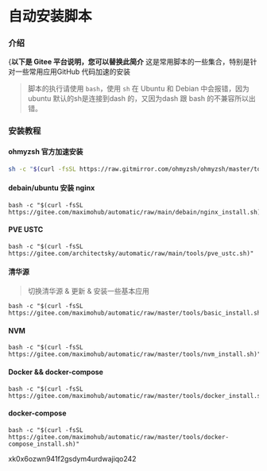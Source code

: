 # 自动安装脚本

### 介绍
{**以下是 Gitee 平台说明，您可以替换此简介**
这是常用脚本的一些集合，特别是针对一些常用应用GitHub 代码加速的安装

> 脚本的执行请使用 `bash`，使用 `sh` 在 Ubuntu 和 Debian 中会报错，因为ubuntu 默认的sh是连接到dash 的，又因为dash 跟 bash 的不兼容所以出错。

### 安装教程


#### ohmyzsh 官方加速安装

```bash
sh -c "$(curl -fsSL https://raw.gitmirror.com/ohmyzsh/ohmyzsh/master/tools/install.sh | sed 's#-ohmyzsh/ohmyzsh#-mirrors/ohmyzsh#; s#github.com/\$#gitee.com/\$#')"
```

#### debain/ubuntu 安装 nginx

```shell
bash -c "$(curl -fsSL https://gitee.com/maximohub/automatic/raw/main/debain/nginx_install.sh)"
```

#### PVE USTC

```shell
bash -c "$(curl -fsSL https://gitee.com/architectsky/automatic/raw/main/tools/pve_ustc.sh)"
```

#### 清华源

> 切换清华源 & 更新 & 安装一些基本应用
```shell
bash -c "$(curl -fsSL https://gitee.com/maximohub/automatic/raw/master/tools/basic_install.sh)"
```

#### NVM

```shell
bash -c "$(curl -fsSL https://gitee.com/maximohub/automatic/raw/master/tools/nvm_install.sh)"
```

#### Docker && docker-compose
```shell
bash -c "$(curl -fsSL https://gitee.com/maximohub/automatic/raw/master/tools/docker_install.sh)"
```

#### docker-compose 
```shell
bash -c "$(curl -fsSL https://gitee.com/maximohub/automatic/raw/master/tools/docker-compose_install.sh)"
```






xk0x6ozwn941f2gsdym4urdwajiqo242